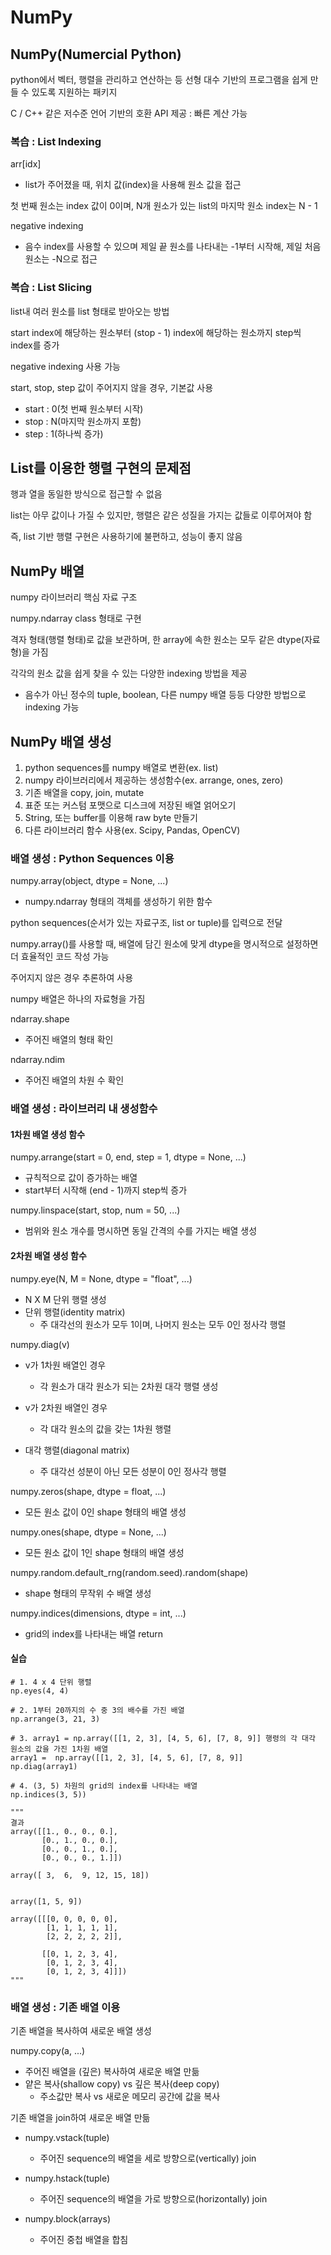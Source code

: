 # NumPy
## NumPy(Numercial Python)
python에서 벡터, 행렬을 관리하고 연산하는 등 선형 대수 기반의 프로그램을 쉽게 만들 수 있도록 지원하는 패키지

C / C++ 같은 저수준 언어 기반의 호환 API 제공 : 빠른 계산 가능

### 복습 : List Indexing
arr[idx]
- list가 주어졌을 때, 위치 값(index)을 사용해 원소 값을 접근

첫 번째 원소는 index 값이 0이며, N개 원소가 있는 list의 마지막 원소 index는 N - 1

negative indexing
- 음수 index를 사용할 수 있으며 제일 끝 원소를 나타내는 -1부터 시작해, 제일 처음 원소는 -N으로 접근

### 복습 : List Slicing
list내 여러 원소를 list 형태로 받아오는 방법

start index에 해당하는 원소부터 (stop - 1) index에 해당하는 원소까지 step씩 index를 증가

negative indexing 사용 가능

start, stop, step 값이 주어지지 않을 경우, 기본값 사용
- start : 0(첫 번째 원소부터 시작)
- stop : N(마지막 원소까지 포함)
- step : 1(하나씩 증가)

## List를 이용한 행렬 구현의 문제점
행과 열을 동일한 방식으로 접근할 수 없음

list는 아무 값이나 가질 수 있지만, 행렬은 같은 성질을 가지는 값들로 이루어져야 함

즉, list 기반 행렬 구현은 사용하기에 불편하고, 성능이 좋지 않음

## NumPy 배열
numpy 라이브러리 핵심 자료 구조

numpy.ndarray class 형태로 구현

격자 형태(행렬 형태)로 값을 보관하며, 한 array에 속한 원소는 모두 같은 dtype(자료형)을 가짐

각각의 원소 값을 쉽게 찾을 수 있는 다양한 indexing 방법을 제공
- 음수가 아닌 정수의 tuple, boolean, 다른 numpy 배열 등등 다양한 방법으로 indexing 가능

## NumPy 배열 생성
1. python sequences를 numpy 배열로 변환(ex. list)
2. numpy 라이브러리에서 제공하는 생성함수(ex. arrange, ones, zero)
3. 기존 배열을 copy, join, mutate
4. 표준 또는 커스텀 포맷으로 디스크에 저장된 배열 얽어오기
5. String, 또는 buffer를 이용해 raw byte 만들기
6. 다른 라이브러리 함수 사용(ex. Scipy, Pandas, OpenCV)

### 배열 생성 : Python Sequences 이용
numpy.array(object, dtype = None, ...)
- numpy.ndarray 형태의 객체를 생성하기 위한 함수

python sequences(순서가 있는 자료구조, list or tuple)를 입력으로 전달

numpy.array()를 사용할 때, 배열에 담긴 원소에 맞게 dtype을 명시적으로 설정하면 더 효율적인 코드 작성 가능

주어지지 않은 경우 추론하여 사용

numpy 배열은 하나의 자료형을 가짐

ndarray.shape
- 주어진 배열의 형태 확인

ndarray.ndim
- 주어진 배열의 차원 수 확인

### 배열 생성 : 라이브러리 내 생성함수
#### 1차원 배열 생성 함수
numpy.arrange(start = 0, end, step = 1, dtype = None, ...)
- 규칙적으로 값이 증가하는 배열
- start부터 시작해 (end - 1)까지 step씩 증가

numpy.linspace(start, stop, num = 50, ...)
- 범위와 원소 개수를 명시하면 동일 간격의 수를 가지는 배열 생성

#### 2차원 배열 생성 함수
numpy.eye(N, M = None, dtype = "float", ...)
- N X M 단위 행렬 생성
- 단위 행렬(identity matrix)
  - 주 대각선의 원소가 모두 1이며, 나머지 원소는 모두 0인 정사각 행렬
   
numpy.diag(v)
- v가 1차원 배열인 경우
  - 각 원소가 대각 원소가 되는 2차원 대각 행렬 생성
 
- v가 2차원 배열인 경우
  - 각 대각 원소의 값을 갖는 1차원 행렬

- 대각 행렬(diagonal matrix)
  - 주 대각선 성분이 아닌 모든 성분이 0인 정사각 행렬

numpy.zeros(shape, dtype = float, ...)
- 모든 원소 값이 0인 shape 형태의 배열 생성

numpy.ones(shape, dtype = None, ...)
- 모든 원소 값이 1인 shape 형태의 배열 생성

numpy.random.default_rng(random.seed).random(shape)
- shape 형태의 무작위 수 배열 생성

numpy.indices(dimensions, dtype = int, ...)
- grid의 index를 나타내는 배열 return

#### 실습
```
# 1. 4 x 4 단위 행렬
np.eyes(4, 4)

# 2. 1부터 20까지의 수 중 3의 배수를 가진 배열
np.arrange(3, 21, 3)

# 3. array1 = np.array([[1, 2, 3], [4, 5, 6], [7, 8, 9]] 행령의 각 대각 원소의 값을 가진 1차원 배열
array1 =  np.array([[1, 2, 3], [4, 5, 6], [7, 8, 9]]
np.diag(array1)

# 4. (3, 5) 차원의 grid의 index를 나타내는 배열
np.indices(3, 5))

"""
결과
array([[1., 0., 0., 0.],
       [0., 1., 0., 0.],
       [0., 0., 1., 0.],
       [0., 0., 0., 1.]])

array([ 3,  6,  9, 12, 15, 18])


array([1, 5, 9])

array([[[0, 0, 0, 0, 0],
        [1, 1, 1, 1, 1],
        [2, 2, 2, 2, 2]],

       [[0, 1, 2, 3, 4],
        [0, 1, 2, 3, 4],
        [0, 1, 2, 3, 4]]])
"""
```

### 배열 생성 : 기존 배열 이용
기존 배열을 복사하여 새로운 배열 생성

numpy.copy(a, ...)
- 주어진 배열을 (깊은) 복사하여 새로운 배열 만듦
- 얕은 복사(shallow copy) vs 깊은 복사(deep copy)
  - 주소값만 복사 vs 새로운 메모리 공간에 값을 복사

기존 배열을 join하여 새로운 배열 만듦
- numpy.vstack(tuple)
  - 주어진 sequence의 배열을 세로 방향으로(vertically) join
 
- numpy.hstack(tuple)
  - 주어진 sequence의 배열을 가로 방향으로(horizontally) join
 
- numpy.block(arrays)
  - 주어진 중첩 배열을 합침
